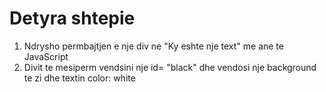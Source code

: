 # Detyra shtepie
1. Ndrysho permbajtjen e nje div ne "Ky eshte nje text" me ane te JavaScript
2. Divit te mesiperm vendsini nje id= "black" dhe vendosi nje background te zi dhe textin color: white 